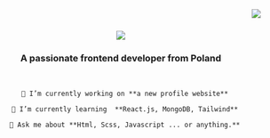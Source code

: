 <img align="right" src="https://visitor-badge.laobi.icu/badge?page_id=Damianbaban.visitor-badge&right_text=My%20Page%20Visitors"/>



<h1 align="center">
      <img src="https://readme-typing-svg.demolab.com/?lines=Hi+There!+👋;+I'm+Damian+Baba!;"/>
</h1>

<h3 align="center">A passionate frontend developer from Poland </h3>

<br/>

<div align="center">
      
      🔭 I’m currently working on **a new profile website**
      
      🌱 I’m currently learning  **React.js, MongoDB, Tailwind**

      💬 Ask me about **Html, Scss, Javascript ... or anything.**

      
      
</div>

<!--
**Damianbaba/Damianbaba** is a ✨ _special_ ✨ repository because its `README.md` (this file) appears on your GitHub profile.

Here are some ideas to get you started:

- 🔭 I’m currently working on ...
- 🌱 I’m currently learning ...
- 👯 I’m looking to collaborate on ...
- 🤔 I’m looking for help with ...
- 💬 Ask me about ...
- 📫 How to reach me: ...
- 😄 Pronouns: ...
- ⚡ Fun fact: ...
-->
